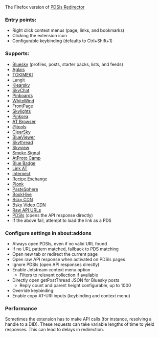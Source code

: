 The Firefox version of [PDSls Redirector](https://github.com/DrearyWillow/pdsls-redirector-chrome)

### Entry points:
* Right click context menus (page, links, and bookmarks)
* Clicking the extension icon
* Configurable keybinding (defaults to Ctrl+Shift+1)

### Supports:
* [Bluesky](https://bsky.app/) (profiles, posts, starter packs, lists, and feeds)
* [Aglais](https://aglais.pages.dev)
* [TOKIMEKI](https://tokimekibluesky.vercel.app)
* [Langit](https://langit.pages.dev)
* [Klearsky](https://klearsky.pages.dev)
* [SkyChat](https://skychat.social)
* [Pinboards](https://pinboards.jeroba.xyz)
* [WhiteWind](https://whtwnd.com/)
* [FrontPage](https://frontpage.fyi)
* [Skylights](https://skylights.my)
* [Pinksea](https://pinksea.art)
* [AT Browser](https://atproto-browser.vercel.app/)
* [@tools](https://atp.tools)
* [ClearSky](https://clearsky.app)
* [BlueViewer](https://blueviewer.pages.dev/)
* [Skythread](https://blue.mackuba.eu/skythread/)
* [Skyview](https://skyview.social/)
* [Smoke Signal](https://docs.smokesignal.events/)
* [AtProto Camp](https://atproto.camp/)
* [Blue Badge](https://badge.blue/)
* [Link AT](https://linkat.blue/?lng=en)
* [Internect](https://internect.info/)
* [Recipe Exchange](https://recipe.exchange)
* [Plonk](https://plonk.li)
* [PasteSphere](https://pastesphere.link)
* [BookHive](https://bookhive.buzz)
* [Bsky CDN](https://cdn.bsky.app)
* [Bsky Video CDN](https://video.bsky.app)
* [Raw API URLs](https://public.api.bsky.app/xrpc/com.atproto.repo.getRecord?repo=did:plc:hx53snho72xoj7zqt5uice4u&collection=app.bsky.actor.profile&rkey=self)
* [PDSls](https://pdsls.dev/) (opens the API response directly)
* If the above fail, attempt to load the link as a PDS

### Configure settings in about:addons
* Always open PDSls, even if no valid URL found
* If no URL pattern matched, fallback to PDS matching
* Open new tab or redirect the current page
* Open raw API response when activated on PDSls pages
* Ignore PDSls (open API responses directly)
* Enable Jetstream context menu option
  * Filters to relevant collection if available
* Directly open getPostThread JSON for Bluesky posts
  * Reply count and parent height configurable, up to 1000
* Override keybinding
* Enable copy AT-URI inputs (keybinding and context menu)

### Performance
Sometimes the extension has to make API calls (for instance, resolving a handle to a DID). These requests can take variable lengths of time to yield responses. This can lead to delays in redirection.